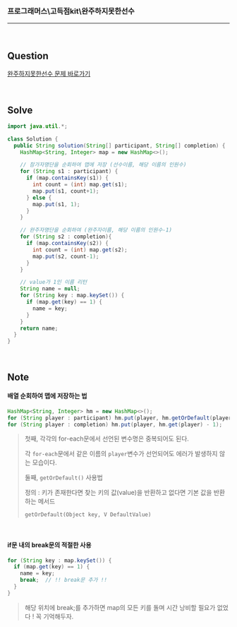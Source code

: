 ### 프로그래머스\고득점kit\완주하지못한선수

---

<br/>

## Question

[완주하지못한선수 문제 바로가기](https://school.programmers.co.kr/learn/courses/30/lessons/42576)

<br/>

## Solve

```java
import java.util.*;

class Solution {
  public String solution(String[] participant, String[] completion) {
    HashMap<String, Integer> map = new HashMap<>();

    // 참가자명단을 순회하여 맵에 저장 (선수이름, 해당 이름의 인원수)
    for (String s1 : participant) {
      if (map.containsKey(s1)) {
        int count = (int) map.get(s1);
        map.put(s1, count+1);
      } else {
        map.put(s1, 1);
      }
    }

    // 완주자명단을 순회하여 (완주자이름, 해당 이름의 인원수-1)
    for (String s2 : completion){
      if (map.containsKey(s2)) {
        int count = (int) map.get(s2);
        map.put(s2, count-1);
      }
    }

    // value가 1인 이름 리턴
    String name = null;
    for (String key : map.keySet()) {
      if (map.get(key) == 1) {
        name = key;
      }
    }
    return name;
  }
}
```

<br/>

## Note

#### **배열 순회하여 맵에 저장하는 법**

```java
HashMap<String, Integer> hm = new HashMap<>();
for (String player : participant) hm.put(player, hm.getOrDefault(player, 0) + 1);
for (String player : completion) hm.put(player, hm.get(player) - 1);
```

> 첫째, 각각의 for-each문에서 선언된 변수명은 중복되어도 된다.
>
> 각 `for-each`문에서 같은 이름의 `player`변수가 선언되어도 에러가 발생하지 않는 모습이다.
>
> 둘째, `getOrDefault()` 사용법
>
> 정의 : 키가 존재한다면 찾는 키의 값(value)을 반환하고 없다면 기본 값을 반환하는 메서드
>
> `getOrDefault(Object key, V DefaultValue)`

<br/>

#### **if문 내의 break문의 적절한 사용**

```java
for (String key : map.keySet()) {
  if (map.get(key) == 1) {
    name = key;
    break;  // !! break문 추가 !!
  }
}
```

> 해당 위치에 break;를 추가하면 map의 모든 키를 돌며 시간 낭비할 필요가 없었다 ! 꼭 기억해두자.
